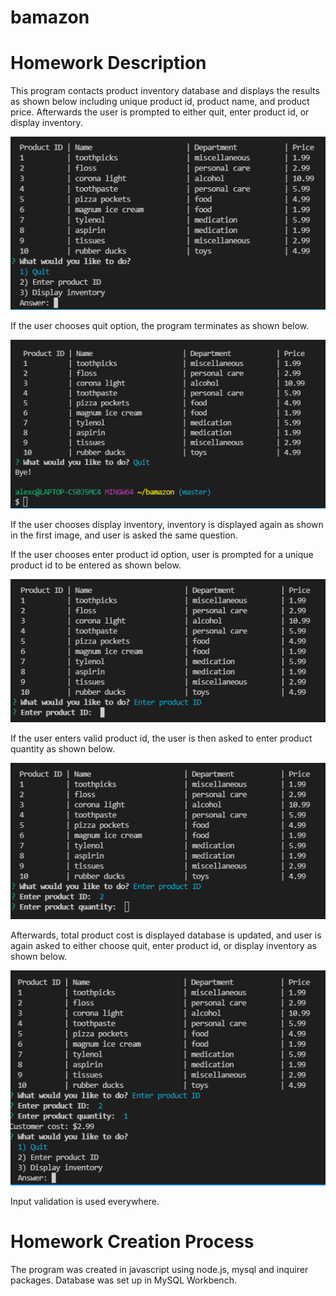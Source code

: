 # bamazon

# Homework Description

This program contacts product inventory database and displays the results as shown below including unique product id, product name, and product price. Afterwards the user is prompted to either quit, enter product id, or display inventory.

![product inventory](images/display_inventory.PNG)

If the user chooses quit option, the program terminates as shown below.

![quit](images/quit.PNG)

If the user chooses display inventory, inventory is displayed again as shown in the first image, and user is asked the same question.

If the user chooses enter product id option, user is prompted for a unique product id to be entered as shown below.

![product id](images/product_id.PNG)

If the user enters valid product id, the user is then asked to enter product quantity as shown below.

![product quantity](images/product_quantity.PNG)

Afterwards, total product cost is displayed database is updated, and user is again asked to either choose quit, enter product id, or display inventory as shown below.

![update](images/update.PNG)

Input validation is used everywhere.

# Homework Creation Process

The program was created in javascript using node.js, mysql and inquirer packages. Database was set up in MySQL Workbench.



